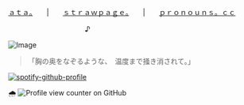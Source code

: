 [ａｔａ。](https://oceanasterism.atabook.org/)　　|　　[ｓｔｒａｗｐａｇｅ。](https://oceanasterism.straw.page/)　　|　　[ｐｒｏｎｏｕｎｓ。ｃｃ](https://pronouns.cc/@morrowly)　　

　　　　　　　　　　　♪

![Image](https://github.com/user-attachments/assets/1986562b-d49d-4113-9b2f-6a40e09107f3)
> 「胸の奥をなぞるような、　温度まで掻き消されて。」

[![spotify-github-profile](https://spotify-github-profile.kittinanx.com/api/view?uid=31gqs4zafznevenm3arhjoad2l2u&cover_image=true&theme=natemoo-re&show_offline=false&background_color=121212&interchange=false&bar_color=32a68b&bar_color_cover=false)](https://github.com/kittinan/spotify-github-profile)

🌧️ ![Profile view counter on GitHub](https://komarev.com/ghpvc/?username=shiningumbreon)
